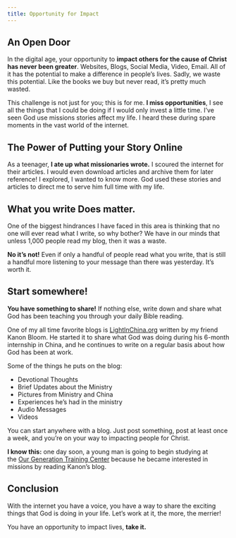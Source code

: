 ```yaml
---
title: Opportunity for Impact
---
```

## An Open Door

In the digital age, your opportunity to **impact others for the cause of Christ has never been greater**. Websites, Blogs, Social Media, Video, Email. All of it has the potential to make a difference in people’s lives. Sadly, we waste this potential. Like the books we buy but never read, it’s pretty much wasted.

This challenge is not just for you; this is for me. **I miss opportunities**, I see all the things that I could be doing if I would only invest a little time. I’ve seen God use missions stories affect my life. I heard these during spare moments in the vast world of the internet.

## The Power of Putting your Story Online

As a teenager, **I ate up what missionaries wrote.** I scoured the internet for their articles. I would even download articles and archive them for later reference! I explored, I wanted to know more. God used these stories and articles to direct me to serve him full time with my life.

## What you write Does matter.

One of the biggest hindrances I have faced in this area is thinking that no one will ever read what I write, so why bother? We have in our minds that unless 1,000 people read my blog, then it was a waste.

**No it’s not!** Even if only a handful of people read what you write, that is still a handful more listening to your message than there was yesterday. It’s worth it.

## Start somewhere!

**You have something to share!** If nothing else, write down and share what God has been teaching you through your daily Bible reading.

One of my all time favorite blogs is [LightInChina.org](https://web.archive.org/web/20200812145728/http://www.worldevangelism.net/opportunity-for-impact/www.lightinchina.org) written by my friend Kanon Bloom. He started it to share what God was doing during his 6-month internship in China, and he continues to write on a regular basis about how God has been at work.

Some of the things he puts on the blog:

- Devotional Thoughts
- Brief Updates about the Ministry
- Pictures from Ministry and China
- Experiences he’s had in the ministry
- Audio Messages
- Videos

You can start anywhere with a blog. Just post something, post at least once a week, and you’re on your way to impacting people for Christ.

**I know this:** one day soon, a young man is going to begin studying at the [Our Generation Training Center](https://web.archive.org/web/20200812145728/http://www.worldevangelism.net/opportunity-for-impact/www.ogtc.info) because he became interested in missions by reading Kanon’s blog.

## Conclusion

With the internet you have a voice, you have a way to share the exciting things that God is doing in your life. Let’s work at it, the more, the merrier!

You have an opportunity to impact lives, **take it.**